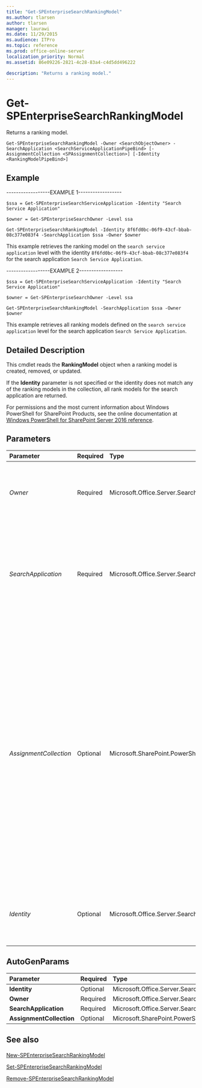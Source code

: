 ```yaml
---
title: "Get-SPEnterpriseSearchRankingModel"
ms.author: tlarsen
author: tlarsen
manager: laurawi
ms.date: 11/29/2015
ms.audience: ITPro
ms.topic: reference
ms.prod: office-online-server
localization_priority: Normal
ms.assetid: 86e09226-2821-4c28-83a4-c4d5dd496222

description: "Returns a ranking model."
---
```


# Get-SPEnterpriseSearchRankingModel

Returns a ranking model.
  
```
Get-SPEnterpriseSearchRankingModel -Owner <SearchObjectOwner> -SearchApplication <SearchServiceApplicationPipeBind> [-AssignmentCollection <SPAssignmentCollection>] [-Identity <RankingModelPipeBind>]

```

## Example

------------------EXAMPLE 1------------------
  
```
$ssa = Get-SPEnterpriseSearchServiceApplication -Identity "Search Service Application"
```

```
$owner = Get-SPEnterpriseSearchOwner -Level ssa
```

```
Get-SPEnterpriseSearchRankingModel -Identity 8f6fd0bc-06f9-43cf-bbab-08c377e083f4 -SearchApplication $ssa -Owner $owner
```

This example retrieves the ranking model on the  `search service application` level with the identity  `8f6fd0bc-06f9-43cf-bbab-08c377e083f4` for the search application  `Search Service Application`.
  
------------------EXAMPLE 2------------------
  
```
$ssa = Get-SPEnterpriseSearchServiceApplication -Identity "Search Service Application"
```

```
$owner = Get-SPEnterpriseSearchOwner -Level ssa
```

```
Get-SPEnterpriseSearchRankingModel -SearchApplication $ssa -Owner $owner
```

This example retrieves all ranking models defined on the  `search service application` level for the search application  `Search Service Application`.
  
## Detailed Description

This cmdlet reads the **RankingModel** object when a ranking model is created, removed, or updated. 
  
If the **Identity** parameter is not specified or the identity does not match any of the ranking models in the collection, all rank models for the search application are returned. 
  
For permissions and the most current information about Windows PowerShell for SharePoint Products, see the online documentation at [Windows PowerShell for SharePoint Server 2016 reference](https://go.microsoft.com/fwlink/p/?LinkId=671715). 
  
## Parameters

|**Parameter**|**Required**|**Type**|**Description**|
|:-----|:-----|:-----|:-----|
| _Owner_ <br/> |Required  <br/> |Microsoft.Office.Server.Search.Administration.SearchObjectOwner  <br/> |Specifies the scope where the ranking model is available. The available scopes are: SSA, Tenant, Site Collection or Site. A ranking model can be available in multiple scopes.  <br/> |
| _SearchApplication_ <br/> |Required  <br/> |Microsoft.Office.Server.Search.Cmdlet.SearchServiceApplicationPipeBind  <br/> |Specifies the search application that contains the ranking model.  <br/> The type must be a valid GUID in the form 9bf36458-fc99-4f7b-b060-867e5a63adce, a valid search application name, for example, SearchApp1, or an instance of a valid **SearchServiceApplication** object.  <br/> |
| _AssignmentCollection_ <br/> |Optional  <br/> |Microsoft.SharePoint.PowerShell.SPAssignmentCollection  <br/> |Manages objects for the purpose of proper disposal. Use of objects, such as **SPWeb** or **SPSite**, can use large amounts of memory and use of these objects in Windows PowerShell scripts requires proper memory management. Using the **SPAssignment** object, you can assign objects to a variable and dispose of the objects after they are needed to free up memory. When **SPWeb**, **SPSite**, or **SPSiteAdministration** objects are used, the objects are automatically disposed of if an assignment collection or the **Global** parameter is not used.  <br/> > [!NOTE]> When the **Global** parameter is used, all objects are contained in the global store. If objects are not immediately used, or disposed of by using the **Stop-SPAssignment** command, an out-of-memory scenario can occur.           |
| _Identity_ <br/> |Optional  <br/> |Microsoft.Office.Server.Search.Cmdlet.RankingModelPipeBind  <br/> |Specifies the ranking model to retrieve.  <br/> The type must be a valid GUID in the form 8f6fd0bc-06f9-43cf-bbab-08c377e083f4, or an instance of a valid **RankingModel** object.  <br/> |
   
## AutoGenParams

|**Parameter**|**Required**|**Type**|**Description**|
|:-----|:-----|:-----|:-----|
|**Identity** <br/> |Optional  <br/> |Microsoft.Office.Server.Search.Cmdlet.RankingModelPipeBind  <br/> ||
|**Owner** <br/> |Required  <br/> |Microsoft.Office.Server.Search.Administration.SearchObjectOwner  <br/> ||
|**SearchApplication** <br/> |Required  <br/> |Microsoft.Office.Server.Search.Cmdlet.SearchServiceApplicationPipeBind  <br/> ||
|**AssignmentCollection** <br/> |Optional  <br/> |Microsoft.SharePoint.PowerShell.SPAssignmentCollection  <br/> ||
   
## See also

#### 

[New-SPEnterpriseSearchRankingModel](new-spenterprisesearchrankingmodel.md)
  
[Set-SPEnterpriseSearchRankingModel](set-spenterprisesearchrankingmodel.md)
  
[Remove-SPEnterpriseSearchRankingModel](remove-spenterprisesearchrankingmodel.md)

